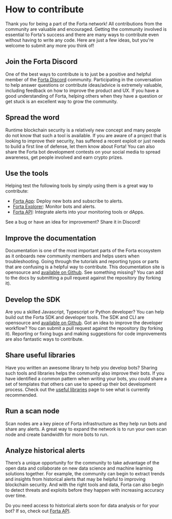 # How to contribute

Thank you for being a part of the Forta network! All contributions from the community are valuable and encouraged. Getting the community involved is essential to Forta's success and there are many ways to contribute even without having to write any code. Here are just a few ideas, but you're welcome to submit any more you think of!

## Join the Forta Discord

One of the best ways to contribute is to just be a positive and helpful member of the [Forta Discord](https://discord.com/invite/fortanetwork) community. Participating in the conversation to help answer questions or contribute ideas/advice is extremely valuable, including feedback on how to improve the product and UX. If you have a good understanding of Forta, helping others when they have a question or get stuck is an excellent way to grow the community.

## Spread the word

Runtime blockchain security is a relatively new concept and many people do not know that such a tool is available. If you are aware of a project that is looking to improve their security, has suffered a recent exploit or just needs to build a first line of defense, let them know about Forta! You can also share the Forta bot development contests on your social media to spread awareness, get people involved and earn crypto prizes.

## Use the tools

Helping test the following tools by simply using them is a great way to contribute:

- [Forta App](https://app.forta.network/): Deploy new bots and subscribe to alerts.
- [Forta Explorer](https://explorer.forta.network/): Monitor bots and alerts.
- [Forta API](api.md): Integrate alerts into your monitoring tools or dApps.

See a bug or have an idea for improvement? Share it in Discord!

## Improve the documentation

Documentation is one of the most important parts of the Forta ecosystem as it onboards new community members and helps users when troubleshooting. Going through the tutorials and reporting typos or parts that are confusing is a helpful way to contribute. This documentation site is opensource and [available on Github](https://github.com/forta-network/docs). See something missing? You can add to the docs by submitting a pull request against the repository (by forking it).

## Develop the SDK

Are you a skilled Javascript, Typescript or Python developer? You can help build out the Forta SDK and developer tools. The SDK and CLI are opensource and [available on Github](https://github.com/forta-network/forta-bot-sdk). Got an idea to improve the developer workflow? You can submit a pull request against the repository (by forking it). Reporting or fixing bugs and making suggestions for code improvements are also fantastic ways to contribute.

## Share useful libraries

Have you written an awesome library to help you develop bots? Sharing such tools and libraries helps the community also improve their bots. If you have identified a common pattern when writing your bots, you could share a set of templates that others can use to speed up their bot development process. Check out the [useful libraries](useful-libraries.md) page to see what is currently recommended.

## Run a scan node

Scan nodes are a key piece of Forta infrastructure as they help run bots and share any alerts. A great way to expand the network is to run your own scan node and create bandwidth for more bots to run.

## Analyze historical alerts

There’s a unique opportunity for the community to take advantage of the open data and collaborate on new data science and machine learning solutions together. For example, the community can begin to extract trends and insights from historical alerts that may be helpful to improving blockchain security. And with the right tools and data, Forta can also begin to detect threats and exploits before they happen with increasing accuracy over time.

Do you need access to historical alerts soon for data analysis or for your bot? If so, check out [Forta API](api.md).
